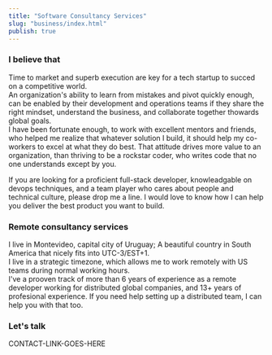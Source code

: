 ```yaml
---
title: "Software Consultancy Services"
slug: "business/index.html"
publish: true
---
```


### I believe that

Time to market and superb execution are key for a tech startup to succed on a competitive world.  
An organization's ability to learn from mistakes and pivot quickly enough, can be enabled by their development and operations teams if they share the right mindset, understand the business, and collaborate together thowards global goals.  
I have been fortunate enough, to work with excellent mentors and friends, who helped me realize that whatever solution I build, it should help my co-workers to excel at what they do best. That attitude drives more value to an organization, than thriving to be a rockstar coder, who writes code that no one understands except by you.  
  
If you are looking for a proficient full-stack developer, knowleadgable on devops techniques, and a team player who cares about people and technical culture, please drop me a line. I would love to know how I can help you deliver the best product you want to build.  
  
### Remote consultancy services

I live in Montevideo, capital city of Uruguay; A beautiful country in South America that nicely fits into UTC-3/EST+1.  
I live in a strategic timezone, which allows me to work remotely with US teams during normal working hours.  
I've a prooven track of more than 6 years of experience as a remote developer working for distributed global companies, and 13+ years of profesional experience.
If you need help setting up a distributed team, I can help you with that too.  

### Let's talk

CONTACT-LINK-GOES-HERE
